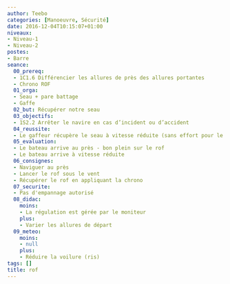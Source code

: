 ```yaml
---
author: Teebo
categories: [Manoeuvre, Sécurité]
date: 2016-12-04T10:15:07+01:00
niveaux:
- Niveau-1
- Niveau-2
postes:
- Barre
seance:
  00_prereq:
  - 1C1.6 Différencier les allures de près des allures portantes
  - Chrono ROF
  01_orga:
  - Seau + pare battage
  - Gaffe
  02_but: Récupérer notre seau
  03_objectifs:
  - 1S2.2 Arrêter le navire en cas d’incident ou d’accident
  04_reussite:
  - Le gaffeur récupère le seau à vitesse réduite (sans effort pour le tenir)
  05_evaluation:
  - Le bateau arrive au près - bon plein sur le rof
  - Le bateau arrive à vitesse réduite
  06_consignes:
  - Naviguer au près
  - Lancer le rof sous le vent
  - Récupérer le rof en appliquant la chrono
  07_securite:
  - Pas d'empannage autorisé
  08_didac:
    moins:
    - La régulation est gérée par le moniteur
    plus:
    - Varier les allures de départ
  09_meteo:
    moins:
    - null
    plus:
    - Réduire la voilure (ris)
tags: []
title: rof
---
```

